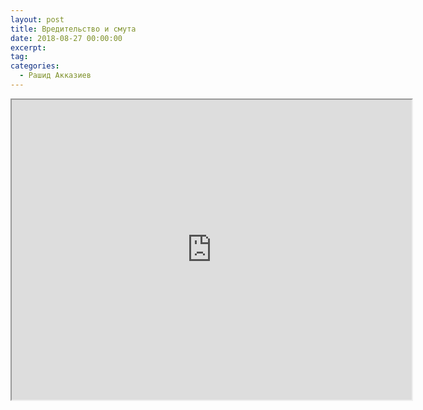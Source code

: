 ```yaml
---
layout: post
title: Вредительство и смута
date: 2018-08-27 00:00:00
excerpt:
tag:
categories:
  - Рашид Акказиев
---
```


<iframe src="https://drive.google.com/file/d/1AurRv2IuGTNuZUXmFdX7Jx8uSDNGD3Al/preview" width="640" height="480"></iframe>

<div id="vk_playlist_-148559660_13"></div>

<script type="text/javascript" src="https://vk.com/js/api/openapi.js?159"></script>

<script type="text/javascript">
  (function() {
    VK.Widgets.Playlist("vk_playlist_-148559660_13", -148559660, 13,'f02bc3cf9b6bc443af');
  }());
</script>